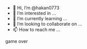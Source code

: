 - 👋 Hi, I’m @hakan0773
- 👀 I’m interested in ...
- 🌱 I’m currently learning ...
- 💞️ I’m looking to collaborate on ...
- 📫 How to reach me ...

<!---
hakan0773/hakan0773 is a ✨ special ✨ repository because its `README.md` (this file) appears on your GitHub profile.
You can click the Preview link to take a look at your changes.
--->
game over 
